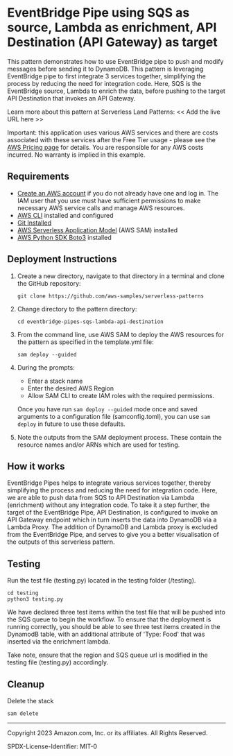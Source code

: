 # EventBridge Pipe using SQS as source, Lambda as enrichment, API Destination (API Gateway) as target

This pattern demonstrates how to use EventBridge pipe to push and modify messages before sending it to DynamoDB. This pattern is leveraging EventBridge pipe to first integrate 3 services together, simplifying the process by reducing the need for integration code. Here, SQS is the EventBridge source, Lambda to enrich the data, before pushing to the target API Destination that invokes an API Gateway.

Learn more about this pattern at Serverless Land Patterns: << Add the live URL here >>

Important: this application uses various AWS services and there are costs associated with these services after the Free Tier usage - please see the [AWS Pricing page](https://aws.amazon.com/pricing/) for details. You are responsible for any AWS costs incurred. No warranty is implied in this example.

## Requirements

* [Create an AWS account](https://portal.aws.amazon.com/gp/aws/developer/registration/index.html) if you do not already have one and log in. The IAM user that you use must have sufficient permissions to make necessary AWS service calls and manage AWS resources.
* [AWS CLI](https://docs.aws.amazon.com/cli/latest/userguide/install-cliv2.html) installed and configured
* [Git Installed](https://git-scm.com/book/en/v2/Getting-Started-Installing-Git)
* [AWS Serverless Application Model](https://docs.aws.amazon.com/serverless-application-model/latest/developerguide/serverless-sam-cli-install.html) (AWS SAM) installed
* [AWS Python SDK Boto3](https://boto3.amazonaws.com/v1/documentation/api/latest/guide/quickstart.html) installed

## Deployment Instructions

1. Create a new directory, navigate to that directory in a terminal and clone the GitHub repository:
    ``` 
    git clone https://github.com/aws-samples/serverless-patterns
    ```
1. Change directory to the pattern directory:
    ```
    cd eventbridge-pipes-sqs-lambda-api-destination
    ```
1. From the command line, use AWS SAM to deploy the AWS resources for the pattern as specified in the template.yml file:
    ```
    sam deploy --guided
    ```
1. During the prompts:
    * Enter a stack name
    * Enter the desired AWS Region
    * Allow SAM CLI to create IAM roles with the required permissions.

    Once you have run `sam deploy --guided` mode once and saved arguments to a configuration file (samconfig.toml), you can use `sam deploy` in future to use these defaults.

1. Note the outputs from the SAM deployment process. These contain the resource names and/or ARNs which are used for testing.

## How it works

EventBridge Pipes helps to integrate various services together, thereby simplifying the process and reducing the need for integration code. Here, we are able to push data from SQS to API Destination via Lambda (enrichment) without any integration code. To take it a step further, the target of the EventBridge Pipe, API Destination, is configured to invoke an API Gateway endpoint which in turn inserts the data into DynamoDB via a Lambda Proxy. The addition of DynamoDB and Lambda proxy is excluded from the EventBridge Pipe, and serves to give you a better visualisation of the outputs of this serverless pattern.

## Testing

Run the test file (testing.py) located in the testing folder (/testing). 
```
cd testing
python3 testing.py
```
We have declared three test items within the test file that will be pushed into the SQS queue to begin the workflow. To ensure that the deployment is running correctly, you should be able to see three test items created in the DynamodB table, with an additional attribute of 'Type: Food' that was inserted via the enrichment lambda.

Take note, ensure that the region and SQS queue url is modified in the testing file (testing.py) accordingly.

## Cleanup
 
Delete the stack
```
sam delete
```
----
Copyright 2023 Amazon.com, Inc. or its affiliates. All Rights Reserved.

SPDX-License-Identifier: MIT-0